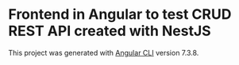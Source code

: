 # Frontend in Angular to test CRUD REST API created with NestJS

This project was generated with [Angular CLI](https://github.com/angular/angular-cli) version 7.3.8.

